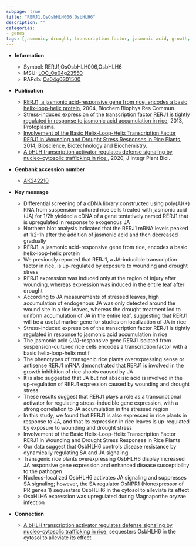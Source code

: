 ```yaml
---
subpage: true
title: "RERJ1,OsOsbHLH006,OsbHLH6"
description: ""
categories:
- genes
tags: [jasmonic, drought, transcription factor, jasmonic acid, growth,  ja , leaf, shoot, resistance, disease, disease resistance, JA, magnaporthe oryzae,  sa , SA, pathogen, JA signaling]
---
```


* **Information**  
    + Symbol: RERJ1,OsOsbHLH006,OsbHLH6  
    + MSU: [LOC_Os04g23550](http://rice.plantbiology.msu.edu/cgi-bin/ORF_infopage.cgi?orf=LOC_Os04g23550)  
    + RAPdb: [Os04g0301500](http://rapdb.dna.affrc.go.jp/viewer/gbrowse_details/irgsp1?name=Os04g0301500)  

* **Publication**  
    + [RERJ1, a jasmonic acid-responsive gene from rice, encodes a basic helix-loop-helix protein](http://www.ncbi.nlm.nih.gov/pubmed?term=RERJ1,+a+jasmonic+acid-responsive+gene+from+rice,+encodes+a+basic+helix-loop-helix+protein%5BTitle%5D), 2004, Biochem Biophys Res Commun.
    + [Stress-induced expression of the transcription factor RERJ1 is tightly regulated in response to jasmonic acid accumulation in rice](http://www.ncbi.nlm.nih.gov/pubmed?term=Stress-induced+expression+of+the+transcription+factor+RERJ1+is+tightly+regulated+in+response+to+jasmonic+acid+accumulation+in+rice%5BTitle%5D), 2013, Protoplasma.
    + [Involvement of the Basic Helix-Loop-Helix Transcription Factor RERJ1 in Wounding and Drought Stress Responses in Rice Plants](http://www.ncbi.nlm.nih.gov/pubmed?term=Involvement+of+the+Basic+Helix-Loop-Helix+Transcription+Factor+RERJ1+in+Wounding+and+Drought+Stress+Responses+in+Rice+Plants%5BTitle%5D), 2014, Bioscience, Biotechnology and Biochemistry.
    + [A bHLH transcription activator regulates defense signaling by nucleo-cytosolic trafficking in rice.](http://www.ncbi.nlm.nih.gov/pubmed?term=A+bHLH+transcription+activator+regulates+defense+signaling+by+nucleo-cytosolic+trafficking+in+rice.%5BTitle%5D), 2020, J Integr Plant Biol.

* **Genbank accession number**  
    + [AK242210](http://www.ncbi.nlm.nih.gov/nuccore/AK242210)

* **Key message**  
    + Differential screening of a cDNA library constructed using poly(A)(+) RNA from suspension-cultured rice cells treated with jasmonic acid (JA) for 1/2h yielded a cDNA of a gene tentatively named RERJ1 that is upregulated in response to exogenous JA
    + Northern blot analysis indicated that the RERJ1 mRNA levels peaked at 1/2-1h after the addition of jasmonic acid and then decreased gradually
    + RERJ1, a jasmonic acid-responsive gene from rice, encodes a basic helix-loop-helix protein
    + We previously reported that RERJ1, a JA-inducible transcription factor in rice, is up-regulated by exposure to wounding and drought stress
    + RERJ1 expression was induced only at the region of injury after wounding, whereas expression was induced in the entire leaf after drought
    + According to JA measurements of stressed leaves, high accumulation of endogenous JA was only detected around the wound site in a rice leaves, whereas the drought treatment led to uniform accumulation of JA in the entire leaf, suggesting that RERJ1 will be a useful marker gene for studies on localization of JA in rice
    + Stress-induced expression of the transcription factor RERJ1 is tightly regulated in response to jasmonic acid accumulation in rice
    + The jasmonic acid (JA)-responsive gene RERJ1 isolated from suspension-cultured rice cells encodes a transcription factor with a basic helix-loop-helix motif
    + The phenotypes of transgenic rice plants overexpressing sense or antisense RERJ1 mRNA demonstrated that RERJ1 is involved in the growth inhibition of rice shoots caused by JA
    + It is also suggested that JA but not abscisic acid is involved in the up-regulation of RERJ1 expression caused by wounding and drought stress
    + These results suggest that RERJ1 plays a role as a transcriptional activator for regulating stress-inducible gene expression, with a strong correlation to JA accumulation in the stressed region
    + In this study, we found that RERJ1 is also expressed in rice plants in response to JA, and that its expression in rice leaves is up-regulated by exposure to wounding and drought stress
    + Involvement of the Basic Helix-Loop-Helix Transcription Factor RERJ1 in Wounding and Drought Stress Responses in Rice Plants
    + Our data suggest that OsbHLH6 controls disease resistance by dynamically regulating SA and JA signaling
    + Transgenic rice plants overexpressing OsbHLH6 display increased JA responsive gene expression and enhanced disease susceptibility to the pathogen
    + Nucleus-localized OsbHLH6 activates JA signaling and suppresses SA signaling; however, the SA regulator OsNPR1 (Nonexpressor of PR genes 1) sequesters OsbHLH6 in the cytosol to alleviate its effect
    + OsbHLH6 expression was upregulated during Magnaporthe oryzae infection

* **Connection**  
    + [A bHLH transcription activator regulates defense signaling by nucleo-cytosolic trafficking in rice.](Nonexpressor+of+PR+genes+1) sequesters OsbHLH6 in the cytosol to alleviate its effect



